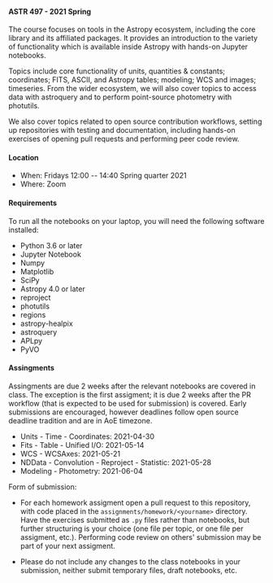 #### ASTR 497  - 2021 Spring

The course focuses on tools in the Astropy ecosystem, including the core library and its
affiliated packages. It provides an introduction to the variety of functionality which is
available inside Astropy with hands-on Jupyter notebooks.

Topics include core functionality of units, quantities & constants; coordinates; FITS, ASCII,
and Astropy tables; modeling; WCS and images; timeseries. From the wider ecosystem, we will also
cover topics to access data with astroquery and to perform point-source photometry with photutils.

We also cover topics related to open source contribution workflows, setting up
repositories with testing and documentation, including hands-on exercises of opening pull
requests and performing peer code review.



#### Location
 * When: Fridays 12:00 -- 14:40 Spring quarter 2021
 * Where: Zoom




#### Requirements

To run all the notebooks on your laptop, you will need the following software
installed:

* Python 3.6 or later
* Jupyter Notebook
* Numpy
* Matplotlib
* SciPy
* Astropy 4.0 or later
* reproject
* photutils
* regions
* astropy-healpix
* astroquery
* APLpy
* PyVO


#### Assingments

Assingments are due 2 weeks after the relevant notebooks are covered in class. The exception is the first
assigment; it is due 2 weeks after the PR workflow (that is expected to be used for submission) is covered.
Early submissions are encouraged, however deadlines follow open source deadline tradition and are in AoE timezone.

* Units - Time - Coordinates: 2021-04-30
* Fits - Table - Unified I/O: 2021-05-14
* WCS - WCSAxes: 2021-05-21
* NDData - Convolution - Reproject - Statistic: 2021-05-28
* Modeling - Photometry: 2021-06-04


Form of submission:

* For each homework assigment open a pull request to this repository, with code placed in the
``assignments/homework/<yourname>`` directory.
Have the exercises submitted as ``.py`` files rather than notebooks, but further structuring is your
choice (one file per topic, or one file per assigment, etc.). Performing code review on others' submission
may be part of your next assigment.

* Please do not include any changes to the class notebooks in your submission, neither submit temporary files,
draft notebooks, etc.
